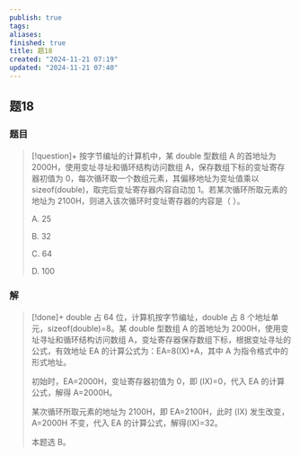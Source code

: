```yaml
---
publish: true
tags: 
aliases: 
finished: true
title: 题18
created: "2024-11-21 07:19"
updated: "2024-11-21 07:40"
---
```

## 题18
### 题目
> [!question]+
> 按字节编址的计算机中，某 double 型数组 A 的首地址为 2000H，使用变址寻址和循环结构访问数组 A，保存数组下标的变址寄存器初值为 0，每次循环取一个数组元素，其偏移地址为变址值乘以 sizeof(double)，取完后变址寄存器内容自动加 1。若某次循环所取元素的地址为 2100H，则进入该次循环时变址寄存器的内容是（ ）。
> 
> A. 25
> 
> B. 32
> 
> C. 64
> 
> D. 100
### 解
> [!done]+
> double 占 64 位，计算机按字节编址，double 占 8 个地址单元，sizeof(double)=8。某 double 型数组 A 的首地址为 2000H，使用变址寻址和循环结构访问数组 A，变址寄存器保存数组下标，根据变址寻址的公式，有效地址 EA 的计算公式为：EA=8(IX)+A，其中 A 为指令格式中的形式地址。
> 
> 初始时，EA=2000H，变址寄存器初值为 0，即 (IX)=0，代入 EA 的计算公式，解得 A=2000H。
> 
> 某次循环所取元素的地址为 2100H，即 EA=2100H，此时 (IX) 发生改变，A=2000H 不变，代入 EA 的计算公式，解得(IX)=32。
> 
> 本题选 B。
